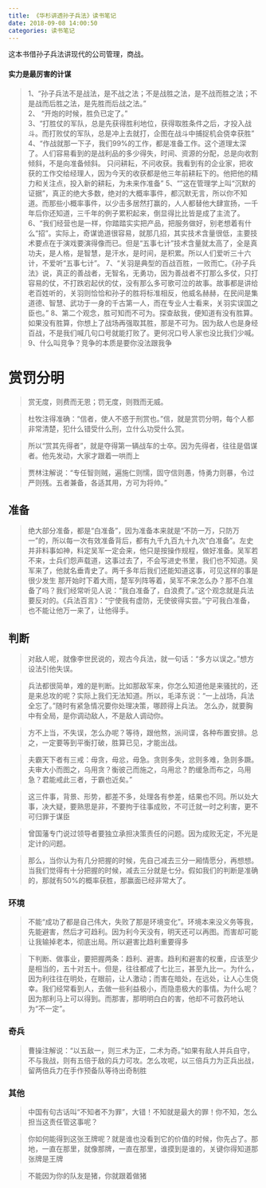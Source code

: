 ```yaml
---
title: 《华杉讲透孙子兵法》读书笔记
date: 2018-09-08 14:00:50
categories: 读书笔记
---
```

这本书借孙子兵法讲现代的公司管理，商战。
<!-- more -->
#### 实力是最厉害的计谋
>1、“孙子兵法不是战法，是不战之法；不是战胜之法，是不战而胜之法；不是战而后胜之法，是先胜而后战之法。”   
2、 “开炮的时候，胜负已定了。”    
3、“打胜仗的军队，总是先获得胜利地位，获得取胜条件之后，才投入战斗。而打败仗的军队，总是冲上去就打，企图在战斗中捕捉机会侥幸获胜”     
4、“作战就那一下子，我们99%的工作，都是准备工作。这个道理太深了。人们容易看到的是战利品的多少得失，时间、资源的分配，总是向收割倾斜，不是向准备倾斜。 只问耕耘，不问收获。我看到有的企业家，把收获的工作交给经理人，因为今天的收获都是他三年前耕耘下的。他把他的精力和关注点，投入新的耕耘，为未来作准备”  5、“”这在管理学上叫“沉默的证据”，真正的绝大多数，绝对的大概率事件，都沉默无言，所以你不知道。而那些小概率事件，以少击多居然打赢的，人人都替他大肆宣扬，一千年后你还知道，三千年的例子累积起来，倒显得比比皆是成了主流了。
6、“我们经营也是一样，你踏踏实实把产品，把服务做好，别老想着有什么“招”。实际上，奇谋诡道很容易，就那几招，其实技术含量很低，主要技术要点在于演戏要演得像而已。但是“五事七计”技术含量就太高了，全是真功夫，是人格，是智慧，是汗水，是时间，是积累。所以人们爱听三十六计，不爱听“五事七计”。
7、“关羽是典型的百战百胜，一败而亡。《孙子兵法》说，真正的善战者，无智名，无勇功，因为善战者不打那么多仗，只打容易的仗，不打跌宕起伏的仗，没有那么多可歌可泣的故事。故事都是讲给老百姓听的，关羽则恰恰和孙子的胜将标准相反，他威名赫赫，在民间是集道德、智慧、武功于一身的千古第一人，而在专业人士看来，关羽实误国之臣也。”
8、第二个观念，胜可知而不可为。探查敌我，便知道有没有胜算。如果没有胜算，你想上了战场再强取其胜，那是不可为。因为敌人也是身经百战，不是我们喊几句口号就能打败了。更何况口号人家也没比我们少喊。
9、什么叫竞争？竞争的本质是要你没法跟我争


# 赏罚分明
>赏无度，则费而无恩；罚无度，则戮而无威。

>杜牧注得准确：“信者，使人不惑于刑赏也。”信，就是赏罚分明，每个人都非常清楚，犯什么错受什么刑，立什么功受什么赏。

>所以“赏其先得者”，就是夺得第一辆战车的士卒。因为先得者，往往是倡谋者。他先发动，大家才跟着一哄而上

>贾林注解说：“专任智则贼，遍施仁则懦，固守信则愚，恃勇力则暴，令过严则残。五者兼备，各适其用，方可为将帅。”


## 准备
>绝大部分准备，都是“白准备”，因为准备本来就是“不防一万，只防万一”的，所以每一次有效准备背后，都有九千九百九十九次“白准备”。左史并非料事如神，料定吴军一定会来，他只是按操作规程，做好准备。吴军若不来，士兵们怨声载道，这事过去了，不会写进史书里，我们也不知道。吴军来了，他就名垂青史了。两千多年后我们还能知道这事，可见这样的事是很少发生
那开始时下着大雨，楚军列阵等着，吴军不来怎么办？那不白准备了吗？我们经常听见人说：“我白准备了，白浪费了。”这个观念就是兵法要反对的。《兵法百言》：“宁使我有虚防，无使彼得实尝。”宁可我白准备，也不能让他万一来了，让他得手。


## 判断
>对敌人呢，就像李世民说的，观古今兵法，就一句话：“多方以误之。”想方设法引他失误。

>兵法都很简单，难的是判断。比如那敌军来，你怎么知道他是来骚扰的，还是来总攻的呢？实际上我们无法知道。所以，毛泽东说：“一上战场，兵法全忘了。”随时有紧急情况要你处理决策，哪顾得上兵法。 怎么办，就要胸中有全局，是你调动敌人，不是敌人调动你。

>方不上当，不失误，怎么办呢？等待，跟他熬，派间谍，各种布置安排。总之，一定要等到平衡打破，胜算已见，才能出战。

>夫霸天下者有三戒：毋贪，毋忿，毋急。贪则多失，忿则多难，急则多蹶。夫审大小而图之，乌用贪？衡彼己而施之，乌用忿？酌缓急而布之，乌用急？君能戒此三者，于霸也近矣。”

>这三件事，背景、形势，都差不多，处理各有参差，结果也不同。所以处大事，决大疑，要熟思是非，不要拘于往事成败，不可迁就一时之利害，更不可归罪于谋臣

>曾国藩专门说过领导者要独立承担决策责任的问题。因为成败无定，不光是定计的问题。

>那么，当你认为有几分把握的时候，先自己减去三分一厢情愿分，再想想。 当我们觉得有十分把握的时候，减去三分就是七分。假如我们的判断是准确的，那就有50%的概率获胜，那赢面已经非常大了。


### 环境
>不能“成功了都是自己伟大，失败了那是环境变化”。环境本来没义务等我，先能避害，然后才可趋利。因为利今天没有，明天还可以再图。而害却可能让我输掉老本，彻底出局。所以避害比趋利重要得多

>下判断、做事业，要把握两条：趋利、避害。趋利和避害的权重，应该至少是相当的，五十对五十。但是，往往都成了七比三，甚至九比一。为什么，因为利往往在明处，在眼前，让人激动；而害在暗处，在远处，让人心生侥幸。我们经常看到人，去做一些利益极小，而隐患极大的事情。为什么呢？因为那利马上可以得到。而那害，那明明白白的害，他却不可救药地认为“不一定”。


### 奇兵
>曹操注解说：“以五敌一，则三术为正，二术为奇。”如果有敌人并兵自守，不与我战，则有五倍于敌的兵力可攻。怎么攻呢，以三倍兵力为正兵出战，留两倍兵力在手作预备队等待出奇制胜


### 其他
>中国有句古话叫“不知者不为罪”，大错！不知就是最大的罪！你不知，怎么担当这责任管这事呢？

>你如何能得到这张王牌呢？就是谁也没看到它的价值的时候，你先占了。那地，一直在那里，就像那牌，一直在那里，谁摸到是谁的，关键你得知道那张牌是王牌

>不能因为你的队友是猪，你就跟着做猪